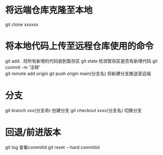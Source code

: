 # 将远端仓库克隆至本地
git clone xxxxxx
# 将本地代码上传至远程仓库使用的命令
git add . 将所有新增的代码放到暂存区
git state 检测暂存区是否有新增代码
git commit -m '注释'  
git remote add origin 
git push origin main(分支名) 将新建分支推送至远端

# 分支
git branch xxx(分支命)  创建分支
git checkout xxxx(分支名) 切换分支
# 回退/前进版本
git log  查看commitid
git reset --hard commitid